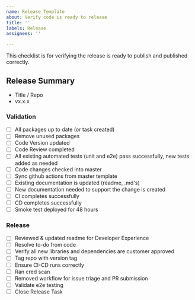 ```yaml
---
name: Release Template
about: Verify code is ready to release
title: ''
labels: Release
assignees: ''

---
```


This checklist is for verifying the release is ready to publish and published correctly.

## Release Summary

- Title / Repo
- vx.x.x

### Validation

- [ ] All packages up to date (or task created)
- [ ] Remove unused packages
- [ ] Code Version updated
- [ ] Code Review completed
- [ ] All existing automated tests (unit and e2e) pass successfully, new tests added as needed
- [ ] Code changes checked into master
- [ ] Sync github actions from master template
- [ ] Existing documentation is updated (readme, .md's)
- [ ] New documentation needed to support the change is created
- [ ] CI completes successfully
- [ ] CD completes successfully
- [ ] Smoke test deployed for 48 hours

### Release

- [ ] Reviewed & updated readme for Developer Experience
- [ ] Resolve to-do from code
- [ ] Verify all new libraries and dependencies are customer approved
- [ ] Tag repo with version tag
- [ ] Ensure CI-CD runs correctly
- [ ] Ran cred scan
- [ ] Removed workflow for issue triage and PR submission
- [ ] Validate e2e testing
- [ ] Close Release Task
